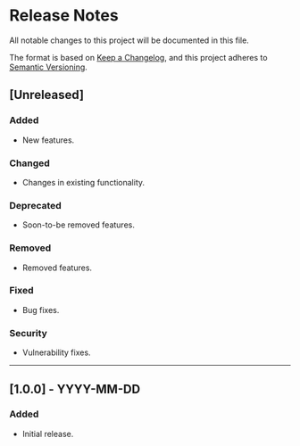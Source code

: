 # Release Notes

All notable changes to this project will be documented in this file.

The format is based on [Keep a Changelog](https://keepachangelog.com/en/1.0.0/),
and this project adheres to [Semantic Versioning](https://semver.org/spec/v2.0.0.html).

## [Unreleased]

### Added

- New features.

### Changed

- Changes in existing functionality.

### Deprecated

- Soon-to-be removed features.

### Removed

- Removed features.

### Fixed

- Bug fixes.

### Security

- Vulnerability fixes.

---

## [1.0.0] - YYYY-MM-DD

### Added

- Initial release.
